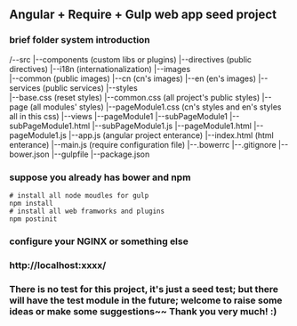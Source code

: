## Angular + Require + Gulp web app seed project

### brief folder system introduction
/--src
	|--components	(custom libs or plugins)
	|--directives	(public directives)
	|--i18n			(internationalization)
	|--images		
		|--common	(public images)
		|--cn		(cn's images)
		|--en		(en's images)
	|--services		(public services)
	|--styles		
		|--base.css		(reset styles)
		|--common.css	(all project's public styles)
		|--page			(all modules' styles)
			|--pageModule1.css	(cn's styles and en's styles all in this css)
	|--views
		|--pageModule1
			|--subPageModule1
				|--subPageModule1.html
				|--subPageModule1.js
			|--pageModule1.html
			|--pageModule1.js
	|--app.js	(angular project enterance)
	|--index.html 	(html enterance)
	|--main.js	(require configuration file)
|--.bowerrc
|--.gitignore
|--bower.json
|--gulpfile
|--package.json

### suppose you already has bower and npm
``` sheel
# install all node moudles for gulp
npm install
# install all web framworks and plugins
npm postinit
```

### configure your NGINX or something else

### http://localhost:xxxx/

### There is no test for this project, it's just a seed test; but there will have the test module in the future; welcome to raise some ideas or make some suggestions~~ Thank you very much! :)

